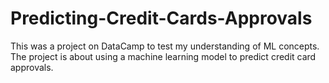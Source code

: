 # Predicting-Credit-Cards-Approvals
This was a project on DataCamp to test my understanding of ML concepts. The project is about using a machine learning model to predict credit card approvals.

